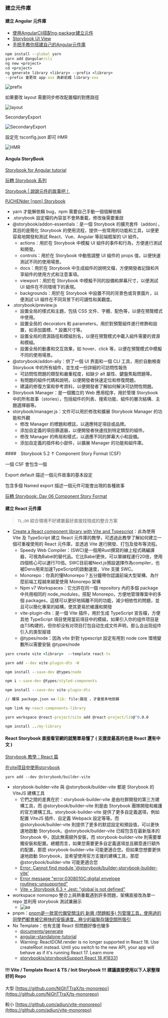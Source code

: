 ### 建立元件庫

#### 建立 Angular 元件庫

* [使用AngularCli搭配ng-packagr建立元件](https://jiaming0708.github.io/2018/06/13/angular-cli-packagr/)
* [Storybook UI View](https://ithelp.ithome.com.tw/articles/10245423)
* [手把手教你搭建自己的Angular元件庫](https://segmentfault.com/a/1190000022637243)

```bat
npm install --global yarn
yarn add @angular/cli
ng new <project>
cd <project>
ng generate library <library> --prefix <library>
--prefix 會更改 app-xxx 為新前綴 library-xxx
```

![prefix](https://github.com/UrWebApp/ComponentLibrary/blob/master/img/prefix.png)

如果要改 layout 需要同步修改配置檔的對應路徑

![layout](https://github.com/UrWebApp/ComponentLibrary/blob/master/img/libraryLayoutPath.png)

SecondaryExport

![SecondaryExport](https://github.com/UrWebApp/ComponentLibrary/blob/master/img/secondaryExport.png)

設定完 tsconfig.json 即可 HMR

![HMR](https://github.com/UrWebApp/ComponentLibrary/blob/master/img/HMR.png)

#### Angula StoryBook

[Storybook for Angular tutorial](https://storybook.js.org/tutorials/intro-to-storybook/angular/en/get-started/)

[玩轉 Storybook 系列](https://ithelp.ithome.com.tw/users/20130417/ironman/3608)

[Storybook | 說說元件的故事吧！](https://medium.com/%E6%89%8B%E5%AF%AB%E7%AD%86%E8%A8%98/storybook-tutorial-90189a4d0275)

[PJCHENder [npm] Storybook](https://pjchender.dev/npm/npm-storybook/)

* yarn 才能解依賴 bug，npm 需要自己手動一個個解依賴
* .storybook 設定檔的內容並不會熱重載，修改後需要重啟
* @storybook/addon-essentials：是一個 Storybook 的擴充套件（addon），其目的是簡化 Storybook 的使用流程，提供一些常用的功能和工具，以便更容易地開發和測試 React、Vue、Angular 等前端框架的 UI 組件。
  * actions：用於在 Storybook 中模擬 UI 組件的事件和行為，方便進行測試和開發。
  * controls：用於在 Storybook 中動態調整 UI 組件的 props 值，以便快速測試不同的使用場景。
  * docs：用於在 Storybook 中生成組件的說明文檔，方便開發者記錄和共享組件的使用方式和注意事項。
  * viewport：用於在 Storybook 中模擬不同的設備和屏幕尺寸，以便測試 UI 組件在不同環境下的表現。
  * backgrounds：用於在 Storybook 中設置不同的背景色或背景圖片，以便測試 UI 組件在不同背景下的可讀性和美觀度。
* .storybook/preview.js
  * 設置全局的樣式和主題，包括 CSS 文件、字體、配色等，以便在預覽模式中使用。
  * 設置全局的 decorators 和 parameters，用於對預覽組件進行修飾和設置，如添加圖標、* 設置尺寸等。
  * 設置全局的資源路徑和模組別名，以便在預覽模式中載入組件需要的資源和模組。
  * 設置全局的動畫和交互效果，如 hover、click 等，以便在預覽模式中模擬不同的使用場景。
* @storybook/addon-ally：供了一個 UI 界面和一個 CLI 工具，用於自動檢查 Storybook 中的所有組件，並生成一份詳細的可訪問性報告
  * 可訪問性問題的類型和嚴重程度，如缺少 alt 屬性、鍵盤焦點問題等。
  * 有問題的組件代碼和說明，以便開發者快速定位和修復問題。
  * 建議的修復方案和參考資料，以便開發者了解如何解決可訪問性問題。
* Storybook Manager：是一個獨立的 Web 應用程序，用於管理 Storybook 中的所有故事（stories），包括組件的列表、搜索功能、組件的層次結構、主題選擇器等。
* storybook/manager.js：文件可以用於修改和擴展 Storybook Manager 的功能和外觀
  * 修改 Manager 的標題和標誌，以適應特定項目或品牌。
  * 添加自定義的項目篩選器，以便開發者快速找到特定類型的組件。
  * 修改 Manager 的佈局和樣式，以適應不同的屏幕大小和設備。
  * 添加自定義的插件和小部件，以擴展 Manager 的功能和組件庫。

####　Storybook 5.2 ↑ Component Story Format (CSF)

一個 CSF 會包含一個 

Export default 描述一個元件故事的基本設定

包含多個 Named export 描述一個元件可能會出現的各種故事

[玩轉 Storybook: Day 06 Component Story Format](https://ithelp.ithome.com.tw/articles/10240995)

#### 建立 React 元件庫

> `TL;DR` 綜合環境不好建置最好直接找現成的整合方案

* [Create a React component library with Vite and Typescript](https://dev.to/nicolaserny/create-a-react-component-library-with-vite-and-typescript-1ih9)：此為使用 Vite 及 TypeScript 建立 React 元件庫的教學，可透過此教學了解如何建立一個可重複使用的 React 元件庫，並透過 Vite 進行開發、打包及發布等流程。
  * Speedy Web Compiler：(SWC)是一個用Rust撰寫的線上程式碼編譯器，可視為Babel的替代品。它比Babel更快，可以單線程運行20倍，使用四個核心可以運行70倍。SWC目前被Next.js預設選擇作為compiler，也被Deno用來加速TypeScript的啟動速度，Vite 支援 SWC。
  * Monorepo：你真的懂Monorepo？五分鐘帶你認識前端大型架構、為什麼前端工程越來越愛使用 Monorepo 架構
  * Npm v7 Workspaces：它允許在同一個 repository 內的多個 package 中共用相同的 node_modules，搭配 Monorepo，方便地管理專案中的多個 packages，這樣可以更好地隔離不同的功能，減少相依性的問題，並且可以簡化專案的結構，使其更易於維護和開發
  * vite-plugin-dts：是一個 Vite 插件，用於生成 TypeScript 宣告檔，方便其他 TypeScript 項目使用當前項目中的模組，如果引入你的组件项目是由TS构建的，但你却没有对项目打包自动生成文件声明，那么会出现组件引入的类型报错
  * @types/node：因為 vite 針對 typescript 設定有用到 node core 環境變數所以需要安裝 @types/node

```cmd
yarn create vite <library>  --template react-ts

yarn add --dev vite-plugin-dts -W

npm install --save-dev @types/node

npm i --save-dev @types/styled-components

npm install --save-dev vite-plugin-dts

// 確保 package.json xx-lib: file:路徑 ，才會是本地依賴

npm link my-react-components-library

yarn workspace @react-project/site add @react-project/lib@^0.0.0

npm install ../my-library
```

#### React Storybook 直接看官網的就簡單易懂了 ( 支援度最高的也是 React 還有中文 )

[Storybook 教學：React 篇](https://storybook.js.org/tutorials/intro-to-storybook/react/zh-TW/get-started/)

[在vite项目中使用storybook](https://zhuanlan.zhihu.com/p/387127953)

`yarn add --dev @storybook/builder-vite`

* storybook-builder-vite 與 @storybook/builder-vite 都是 Storybook 的 ViteJS 建構工具
  * 它們之間的差異在於：storybook-builder-vite 是由社群開發的第三方建構工具，而 @storybook/builder-vite 則是由 Storybook 團隊開發和維護的官方建構工具。storybook-builder-vite 提供了更多自定義選項，例如配置 ViteJS 插件、自定義 Webpack 設定等等。而 @storybook/builder-vite 則提供了更多的默認設定和預設值，可以更快速地啟動 Storybook。@storybook/builder-vite 已經包含在最新版本的 Storybook 中，因此無需額外安裝，而 storybook-builder-vite 則需要單獨安裝和配置。總體而言，如果您需要更多自定義選項並且願意進行額外的配置，那麼 storybook-builder-vite 可能更適合您。但如果您想要更快速地啟動 Storybook，並希望使用官方支援的建構工具，那麼 @storybook/builder-vite 可能更適合您
  * [Error: Cannot find module '@storybook/builder-storybook-builder-vite'](https://github.com/storybookjs/builder-vite/issues/4)
  * [Error message "error:0308010C:digital envelope routines::unsupported"](https://stackoverflow.com/questions/69692842/error-message-error0308010cdigital-envelope-routinesunsupported)
  * [Vite + Storybook 6.3 + Jest: "global is not defined"](https://github.com/storybookjs/storybook/issues/15391)
* workspace nomorepo 整合上與熱重載遇到許多問題，架構直接改為單一 repo 並利用 storybook 測試兼展示
  * ![aa](https://github.com/UrWebApp/ComponentLibrary/blob/master/img/2node.png)
* pnpm：[pnpm是一款當代備受關注的 新興 (問題較多) 包管理工具，使用過的同學們都會被它極快的安裝速度、極少的磁盤存儲空間所吸引
](https://www.readfog.com/a/1658320214914338816)
* Nx Template：也有支援 React 但問題好像也蠻多
  * [documents/generate](https://nx.dev/packages/nx/documents/generate)
  * [angular-standalone-tutorial](https://nx.dev/getting-started/angular-standalone-tutorial)
  * Warning: ReactDOM.render is no longer supported in React 18. Use createRoot instead. Until you switch to the new API, your app will behave as if it's running React 17. Learn more
  * [storybookjs/storybookSupport React 18 #18331](https://github.com/storybookjs/storybook/issues/18331)

#### !!! Vite / Template React & TS  / Init Storybook !!! 建議直接使用以下人家整理好的 Repo

大型 [https://github.com/NiGhTTraX/ts-monorepo](https://github.com/NiGhTTraX/ts-monorepo)

較小 [https://github.com/adiun/vite-monorepo](https://github.com/adiun/vite-monorepo)